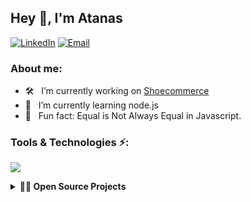 ## Hey 👋, I'm Atanas

<a href="https://www.linkedin.com/in/atanas-angeliev/"><img alt="LinkedIn" src="https://img.shields.io/badge/atanas-linkedIn-brightgreen?style=flat-square&logo=linkedin"></a>
<a href="mailto:atanas.angeliev1@gmail.com"><img alt="Email" src="https://img.shields.io/badge/Email-atanas.angeliev1@gmail.com-blue?style=flat-square&logo=gmail"></a>

### About me:

-   🛠 &nbsp; I’m currently working on [Shoecommerce](https://github.com/a-angeliev/Shoecommerce)
-   🌱 &nbsp; I’m currently learning node.js
-   👾 &nbsp; Fun fact: Equal is Not Always Equal in Javascript.
<!-- - 📫 &nbsp; How to reach me: atanas.angeliev1@gmail.com or  -->

 <!-- <h2 align="left">Tools & Technologies ⚡</h2> -->

### Tools & Technologies ⚡:

 <p align="left">
  <a href="">
    <img src="https://skillicons.dev/icons?i=html,css,js,py,react,nodejs,flask,django,postgres,postman,tensorflow,git,vscode" />
  </a>
</p>

<details>
  <summary><b>🧑‍🚀 Open Source Projects</b></summary>

  <br />
  <table>
    <thead align="center">
      <tr border: none;>
        <td><b>💻 Projects</b></td>
        <td><b>🐛 Technologies</b></td>
        <td><b>🔔 Start date</b></td>
      </tr>
    </thead>
    <tbody>
     <tr>
	      <td><a href="https://github.com/a-angeliev/Shoecommerce"><b>Shoecommerce</b></a></td>
        <td><img width="40px" height="40px" alt="React" src="https://cdn1.iconfinder.com/data/icons/programing-development-8/24/react_logo-512.png"/><img width="40px" height="40px" alt="Flask" src="https://encrypted-tbn0.gstatic.com/images?q=tbn:ANd9GcSGuwVCYrhocktzr0c3qj90c0rJ3VKN5mjJHsmlF40&s"/><img width="40px" height="40px" alt="PostgreSQL" src="https://upload.wikimedia.org/wikipedia/commons/thumb/2/29/Postgresql_elephant.svg/1200px-Postgresql_elephant.svg.png"/></td>
        <td>08.2022</td>
      </tr>
     <tr>
	      <td><a href="https://github.com/a-angeliev/Shoecommerce"><b>Shoecommerce</b></a></td>
        <td><img width="40px" height="40px" alt="React" src="https://cdn1.iconfinder.com/data/icons/programing-development-8/24/react_logo-512.png"/><img width="40px" height="40px" alt="Flask" src="https://encrypted-tbn0.gstatic.com/images?q=tbn:ANd9GcSGuwVCYrhocktzr0c3qj90c0rJ3VKN5mjJHsmlF40&s"/><img width="40px" height="40px" alt="PostgreSQL" src="https://upload.wikimedia.org/wikipedia/commons/thumb/2/29/Postgresql_elephant.svg/1200px-Postgresql_elephant.svg.png"/></td>
        <td>08.2022</td>
      </tr>
    </tbody>
  </table>
  <br />
</details>
